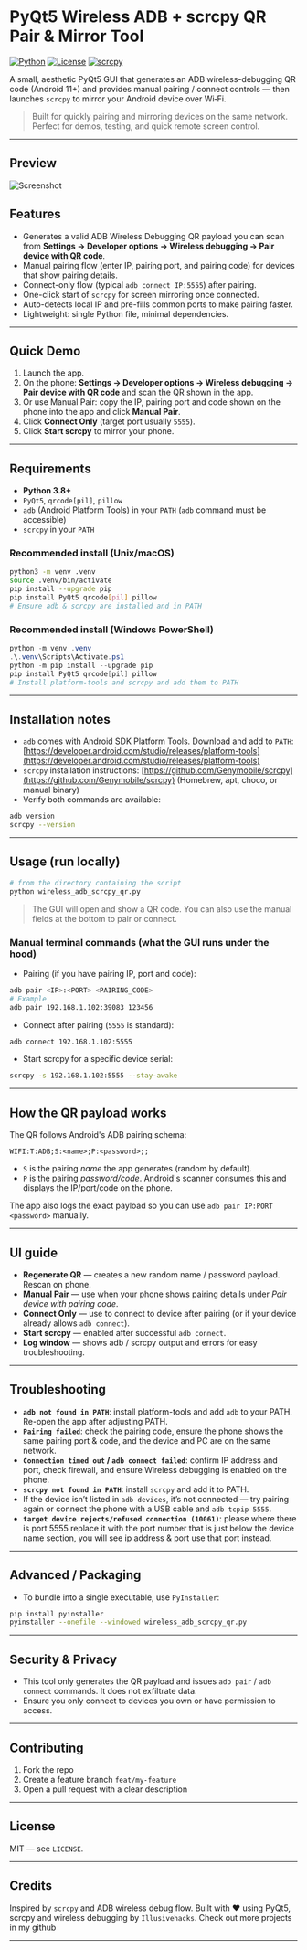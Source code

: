 # PyQt5 Wireless ADB + scrcpy QR Pair & Mirror Tool

[![Python](https://img.shields.io/badge/python-3.8%2B-blue)](#) [![License](https://img.shields.io/badge/license-MIT-green)](#) [![scrcpy](https://img.shields.io/badge/scrcpy-required-orange)](#)

A small, aesthetic PyQt5 GUI that generates an ADB wireless-debugging QR code (Android 11+) and provides manual pairing / connect controls — then launches `scrcpy` to mirror your Android device over Wi‑Fi.

> Built for quickly pairing and mirroring devices on the same network. Perfect for demos, testing, and quick remote screen control.

---

## Preview

![Screenshot](./docs/f3d1ee83-a9da-417c-a032-b57ca4b01d67.png)

## Features

* Generates a valid ADB Wireless Debugging QR payload you can scan from **Settings → Developer options → Wireless debugging → Pair device with QR code**.
* Manual pairing flow (enter IP, pairing port, and pairing code) for devices that show pairing details.
* Connect-only flow (typical `adb connect IP:5555`) after pairing.
* One-click start of `scrcpy` for screen mirroring once connected.
* Auto-detects local IP and pre-fills common ports to make pairing faster.
* Lightweight: single Python file, minimal dependencies.

---

## Quick Demo

1. Launch the app.
2. On the phone: **Settings → Developer options → Wireless debugging → Pair device with QR code** and scan the QR shown in the app.
3. Or use Manual Pair: copy the IP, pairing port and code shown on the phone into the app and click **Manual Pair**.
4. Click **Connect Only** (target port usually `5555`).
5. Click **Start scrcpy** to mirror your phone.

---

## Requirements

* **Python 3.8+**
* `PyQt5`, `qrcode[pil]`, `pillow`
* `adb` (Android Platform Tools) in your `PATH` (`adb` command must be accessible)
* `scrcpy` in your `PATH`

### Recommended install (Unix/macOS)

```bash
python3 -m venv .venv
source .venv/bin/activate
pip install --upgrade pip
pip install PyQt5 qrcode[pil] pillow
# Ensure adb & scrcpy are installed and in PATH
```

### Recommended install (Windows PowerShell)

```powershell
python -m venv .venv
.\.venv\Scripts\Activate.ps1
python -m pip install --upgrade pip
pip install PyQt5 qrcode[pil] pillow
# Install platform-tools and scrcpy and add them to PATH
```

---

## Installation notes

* `adb` comes with Android SDK Platform Tools. Download and add to `PATH`: [https://developer.android.com/studio/releases/platform-tools](https://developer.android.com/studio/releases/platform-tools)
* `scrcpy` installation instructions: [https://github.com/Genymobile/scrcpy](https://github.com/Genymobile/scrcpy) (Homebrew, apt, choco, or manual binary)
* Verify both commands are available:

```bash
adb version
scrcpy --version
```

---

## Usage (run locally)

```bash
# from the directory containing the script
python wireless_adb_scrcpy_qr.py
```

> The GUI will open and show a QR code. You can also use the manual fields at the bottom to pair or connect.

### Manual terminal commands (what the GUI runs under the hood)

* Pairing (if you have pairing IP, port and code):

```bash
adb pair <IP>:<PORT> <PAIRING_CODE>
# Example
adb pair 192.168.1.102:39083 123456
```

* Connect after pairing (`5555` is standard):

```bash
adb connect 192.168.1.102:5555
```

* Start scrcpy for a specific device serial:

```bash
scrcpy -s 192.168.1.102:5555 --stay-awake
```

---

## How the QR payload works

The QR follows Android's ADB pairing schema:

```
WIFI:T:ADB;S:<name>;P:<password>;;
```

* `S` is the pairing *name* the app generates (random by default).
* `P` is the pairing *password/code*. Android's scanner consumes this and displays the IP/port/code on the phone.

The app also logs the exact payload so you can use `adb pair IP:PORT <password>` manually.

---

## UI guide

* **Regenerate QR** — creates a new random name / password payload. Rescan on phone.
* **Manual Pair** — use when your phone shows pairing details under *Pair device with pairing code*.
* **Connect Only** — use to connect to device after pairing (or if your device already allows `adb connect`).
* **Start scrcpy** — enabled after successful `adb connect`.
* **Log window** — shows adb / scrcpy output and errors for easy troubleshooting.

---

## Troubleshooting

* **`adb not found in PATH`**: install platform-tools and add `adb` to your PATH. Re-open the app after adjusting PATH.
* **`Pairing failed`**: check the pairing code, ensure the phone shows the same pairing port & code, and the device and PC are on the same network.
* **`Connection timed out` / `adb connect failed`**: confirm IP address and port, check firewall, and ensure Wireless debugging is enabled on the phone.
* **`scrcpy not found in PATH`**: install `scrcpy` and add it to PATH.
* If the device isn’t listed in `adb devices`, it’s not connected — try pairing again or connect the phone with a USB cable and `adb tcpip 5555`.
* **`target device rejects/refused connection (10061)`**: please where there is port 5555 replace it with the port number that is just below the device name section, you will see ip address & port use that port instead.
---

## Advanced / Packaging

* To bundle into a single executable, use `PyInstaller`:

```bash
pip install pyinstaller
pyinstaller --onefile --windowed wireless_adb_scrcpy_qr.py
```



---

## Security & Privacy

* This tool only generates the QR payload and issues `adb pair` / `adb connect` commands. It does not exfiltrate data.
* Ensure you only connect to devices you own or have permission to access.

---

## Contributing

1. Fork the repo
2. Create a feature branch `feat/my-feature`
3. Open a pull request with a clear description


---

## License

MIT — see `LICENSE`.

---

## Credits

Inspired by `scrcpy` and ADB wireless debug flow. Built with ❤️ using PyQt5, scrcpy and wireless debugging by `Illusivehacks`.
Check out more projects in my github 

---

